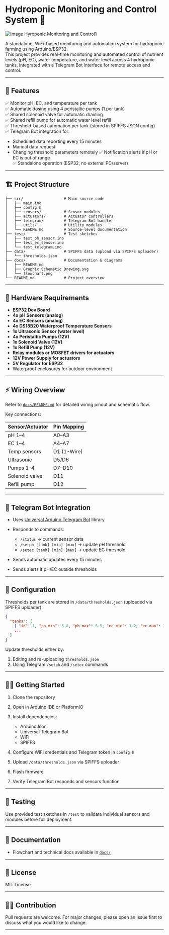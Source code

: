 # Hydroponic Monitoring and Control System 🌿

![Image Hyroponic Monitoring and Control1](https://github.com/user-attachments/assets/38c7f2aa-4b8d-40d4-812c-ff8cb2c2af60)


A standalone, WiFi-based monitoring and automation system for hydroponic farming using Arduino/ESP32.  
This project provides real-time monitoring and automated control of nutrient levels (pH, EC), water temperature, and water level across 4 hydroponic tanks, integrated with a Telegram Bot interface for remote access and control.

---

## 🚀 Features

✅ Monitor pH, EC, and temperature per tank  
✅ Automatic dosing using 4 peristaltic pumps (1 per tank)  
✅ Shared solenoid valve for automatic draining  
✅ Shared refill pump for automatic water level refill  
✅ Threshold-based automation per tank (stored in SPIFFS JSON config)  
✅ Telegram Bot integration for:
- Scheduled data reporting every 15 minutes
- Manual data request
- Changing threshold parameters remotely
✅ Notification alerts if pH or EC is out of range  
✅ Standalone operation (ESP32, no external PC/server)

---

## 🏗️ Project Structure

```plaintext
├── src/                  # Main source code
│   ├── main.ino
│   ├── config.h
│   ├── sensors/          # Sensor modules
│   ├── actuators/        # Actuator controllers
│   ├── telegram/         # Telegram Bot handler
│   ├── utils/            # Utility modules
│   └── README.md         # Source-level documentation
├── test/                 # Test sketches
│   ├── test_ph_sensor.ino
│   ├── test_ec_sensor.ino
│   └── test_telegram.ino
├── data/                 # SPIFFS data (upload via SPIFFS uploader)
│   └── thresholds.json
├── docs/                 # Documentation & diagrams
│   ├── README.md
│   ├── Graphic Schematic Drawing.svg
│   └── flowchart.png
└── README.md             # Project overview
````

---

## 📝 Hardware Requirements

* **ESP32 Dev Board**
* **4x pH Sensors (analog)**
* **4x EC Sensors (analog)**
* **4x DS18B20 Waterproof Temperature Sensors**
* **1x Ultrasonic Sensor (water level)**
* **4x Peristaltic Pumps (12V)**
* **1x Solenoid Valve (12V)**
* **1x Refill Pump (12V)**
* **Relay modules or MOSFET drivers for actuators**
* **12V Power Supply for actuators**
* **5V Regulator for ESP32**
* Waterproof enclosures for outdoor environment

---

## ⚡ Wiring Overview

Refer to [`docs/README.md`](docs/README.md) for detailed wiring pinout and schematic flow.

Key connections:

| Sensor/Actuator | Pin Mapping |
| --------------- | ----------- |
| pH 1–4          | A0–A3       |
| EC 1–4          | A4–A7       |
| Temp sensors    | D1 (1-Wire) |
| Ultrasonic      | D5/D6       |
| Pumps 1–4       | D7–D10      |
| Solenoid valve  | D11         |
| Refill pump     | D12         |

---

## 💬 Telegram Bot Integration

* Uses [Universal Arduino Telegram Bot](https://github.com/witnessmenow/Universal-Arduino-Telegram-Bot) library
* Responds to commands:

  * `/status` → current sensor data
  * `/setph [tank] [min] [max]` → update pH threshold
  * `/setec [tank] [min] [max]` → update EC threshold
* Sends automatic updates every 15 minutes
* Sends alerts if pH/EC outside thresholds

---

## 🔧 Configuration

Thresholds per tank are stored in `/data/thresholds.json` (uploaded via SPIFFS uploader):

```json
{
  "tanks": [
    { "id": 1, "ph_min": 5.8, "ph_max": 6.5, "ec_min": 1.2, "ec_max": 1.8 },
    ...
  ]
}
```

Update thresholds either by:

1. Editing and re-uploading `thresholds.json`
2. Using Telegram `/setph` and `/setec` commands

---

## 🏃‍♂️ Getting Started

1. Clone the repository
2. Open in Arduino IDE or PlatformIO
3. Install dependencies:

   * ArduinoJson
   * Universal Telegram Bot
   * WiFi
   * SPIFFS
4. Configure WiFi credentials and Telegram token in `config.h`
5. Upload `/data/thresholds.json` via SPIFFS uploader
6. Flash firmware
7. Verify Telegram Bot responds and sensors function

---

## 🧪 Testing

Use provided test sketches in `/test` to validate individual sensors and modules before full deployment.

---

## 📄 Documentation

* Flowchart and technical docs available in [`docs/`](docs/)

---

## 📢 License

MIT License

---

## 👨‍💻 Contribution

Pull requests are welcome. For major changes, please open an issue first to discuss what you would like to change.

---
